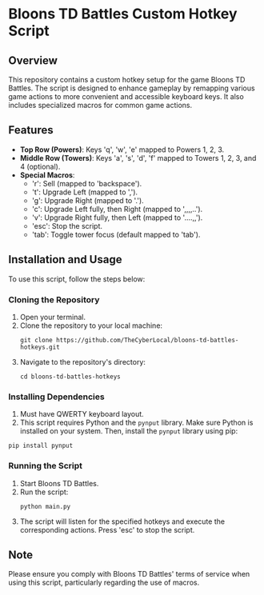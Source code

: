 # Bloons TD Battles Custom Hotkey Script

## Overview
This repository contains a custom hotkey setup for the game Bloons TD Battles. The script is designed to enhance gameplay by remapping various game actions to more convenient and accessible keyboard keys. It also includes specialized macros for common game actions.

## Features
- **Top Row (Powers)**: Keys 'q', 'w', 'e' mapped to Powers 1, 2, 3.
- **Middle Row (Towers)**: Keys 'a', 's', 'd', 'f' mapped to Towers 1, 2, 3, and 4 (optional).
- **Special Macros**:
  - 'r': Sell (mapped to 'backspace').
  - 't': Upgrade Left (mapped to ',').
  - 'g': Upgrade Right (mapped to '.').
  - 'c': Upgrade Left fully, then Right (mapped to ',,,,..').
  - 'v': Upgrade Right fully, then Left (mapped to '....,,').
  - 'esc': Stop the script.
  - 'tab': Toggle tower focus (default mapped to 'tab').

## Installation and Usage
To use this script, follow the steps below:

### Cloning the Repository
1. Open your terminal.
2. Clone the repository to your local machine:
   ```
   git clone https://github.com/TheCyberLocal/bloons-td-battles-hotkeys.git
   ```
3. Navigate to the repository's directory:
   ```
   cd bloons-td-battles-hotkeys
   ```

### Installing Dependencies
1.  Must have QWERTY keyboard layout.
2.  This script requires Python and the `pynput` library. Make sure Python is installed on your system. Then, install the `pynput` library using pip:
```
pip install pynput
```

### Running the Script
1. Start Bloons TD Battles.
2. Run the script:
   ```
   python main.py
   ```
3. The script will listen for the specified hotkeys and execute the corresponding actions. Press 'esc' to stop the script.

## Note
Please ensure you comply with Bloons TD Battles' terms of service when using this script, particularly regarding the use of macros.

